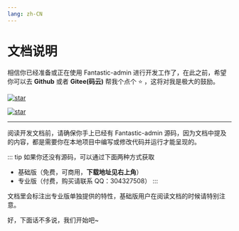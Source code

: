 ```yaml
---
lang: zh-CN
---
```


# 文档说明

相信你已经准备或正在使用 Fantastic-admin 进行开发工作了，在此之前，希望你可以去 **Github** 或者 **Gitee(码云)** 帮我个点个 ⭐ ，这将对我是极大的鼓励。

[![star](https://img.shields.io/github/stars/hooray/fantastic-admin?style=social)](https://github.com/hooray/fantastic-admin/stargazers)

[![star](https://gitee.com/hooray/fantastic-admin/badge/star.svg?theme=dark)](https://gitee.com/hooray/fantastic-admin/stargazers)

---

阅读开发文档前，请确保你手上已经有 Fantastic-admin 源码，因为文档中提及的内容，都是需要你在本地项目中编写或修改代码并运行才能呈现的。

::: tip 如果你还没有源码，可以通过下面两种方式获取
- 基础版（免费，可商用，**下载地址见右上角**）
- 专业版（付费，购买请联系 QQ：304327508）
:::

文档里会标注出专业版单独提供的特性，基础版用户在阅读文档的时候请特别注意。

好，下面话不多说，我们开始吧~
